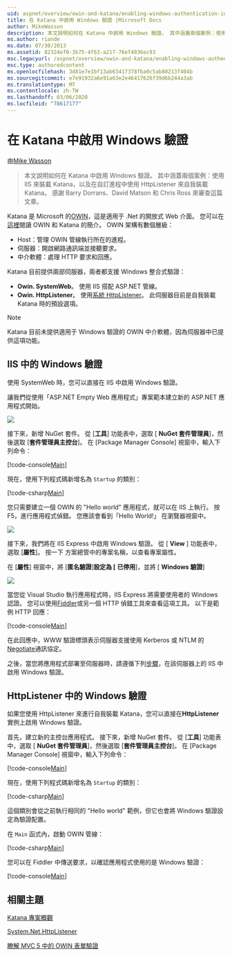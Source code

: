 ```yaml
---
uid: aspnet/overview/owin-and-katana/enabling-windows-authentication-in-katana
title: 在 Katana 中啟用 Windows 驗證 |Microsoft Docs
author: MikeWasson
description: 本文說明如何在 Katana 中啟用 Windows 驗證。 其中涵蓋兩個案例：使用 IIS 來裝載 Katana，並使用 HttpListener 來進行自我裝載 Kat 。
ms.author: riande
ms.date: 07/30/2013
ms.assetid: 82324ef0-3b75-4f63-a217-76ef4036ec93
msc.legacyurl: /aspnet/overview/owin-and-katana/enabling-windows-authentication-in-katana
msc.type: authoredcontent
ms.openlocfilehash: 3d81e7e1bf13ab63417378fba0c5ab80213f404b
ms.sourcegitcommit: e7e91932a6e91a63e2e46417626f39d6b244a3ab
ms.translationtype: MT
ms.contentlocale: zh-TW
ms.lasthandoff: 03/06/2020
ms.locfileid: "78617177"
---
```

# <a name="enabling-windows-authentication-in-katana"></a>在 Katana 中啟用 Windows 驗證

由[Mike Wasson](https://github.com/MikeWasson)

> 本文說明如何在 Katana 中啟用 Windows 驗證。 其中涵蓋兩個案例：使用 IIS 來裝載 Katana，以及在自訂進程中使用 HttpListener 來自我裝載 Katana。 感謝 Barry Dorrans、David Matson 和 Chris Ross 來審查這篇文章。

Katana 是 Microsoft 的[OWIN](http://owin.org/)，這是適用于 .Net 的開放式 Web 介面。 您可以在[這裡](an-overview-of-project-katana.md)閱讀 OWIN 和 Katana 的簡介。 OWIN 架構有數個層級：

- Host：管理 OWIN 管線執行所在的進程。
- 伺服器：開啟網路通訊端並接聽要求。
- 中介軟體：處理 HTTP 要求和回應。

Katana 目前提供兩部伺服器，兩者都支援 Windows 整合式驗證：

- **Owin. SystemWeb**。 使用 IIS 搭配 ASP.NET 管線。
- **Owin. HttpListener**。 使用[系統 HttpListener](https://msdn.microsoft.com/library/system.net.httplistener.aspx)。 此伺服器目前是自我裝載 Katana 時的預設選項。

> [!NOTE]
> Katana 目前未提供適用于 Windows 驗證的 OWIN 中介軟體，因為伺服器中已提供這項功能。

## <a name="windows-authentication-in-iis"></a>IIS 中的 Windows 驗證

使用 SystemWeb 時，您可以直接在 IIS 中啟用 Windows 驗證。

讓我們從使用「ASP.NET Empty Web 應用程式」專案範本建立新的 ASP.NET 應用程式開始。

![](enabling-windows-authentication-in-katana/_static/image1.png)

接下來，新增 NuGet 套件。 從 [**工具**] 功能表中，選取 [ **NuGet 套件管理員**]，然後選取 [**套件管理員主控台**]。 在 [Package Manager Console] 視窗中，輸入下列命令：

[!code-console[Main](enabling-windows-authentication-in-katana/samples/sample1.cmd)]

現在，使用下列程式碼新增名為 `Startup` 的類別：

[!code-csharp[Main](enabling-windows-authentication-in-katana/samples/sample2.cs)]

您只需要建立一個 OWIN 的 "Hello world" 應用程式，就可以在 IIS 上執行。 按 F5，進行應用程式偵錯。 您應該會看到「Hello World!」 在瀏覽器視窗中。

![](enabling-windows-authentication-in-katana/_static/image2.png)

接下來，我們將在 IIS Express 中啟用 Windows 驗證。 從 [ **View** ] 功能表中，選取 [**屬性**]。 按一下 方案總管中的專案名稱，以查看專案屬性。

在 [**屬性**] 視窗中，將 [**匿名驗證**]**設定為 [** **已停用**]，並將 [ **Windows 驗證**]

![](enabling-windows-authentication-in-katana/_static/image3.png)

當您從 Visual Studio 執行應用程式時，IIS Express 將需要使用者的 Windows 認證。 您可以使用[Fiddler](http://fiddler2.com/home)或另一個 HTTP 偵錯工具來查看這項工具。 以下是範例 HTTP 回應：

[!code-console[Main](enabling-windows-authentication-in-katana/samples/sample3.cmd?highlight=1,5-6)]

在此回應中，WWW 驗證標頭表示伺服器支援使用 Kerberos 或 NTLM 的[Negotiate](http://www.ietf.org/rfc/rfc4559.txt)通訊協定。

之後，當您將應用程式部署至伺服器時，請遵循下列[步驟](https://www.iis.net/configreference/system.webserver/security/authentication/windowsauthentication)，在該伺服器上的 IIS 中啟用 Windows 驗證。

## <a name="windows-authentication-in-httplistener"></a>HttpListener 中的 Windows 驗證

如果您使用 HttpListener 來進行自我裝載 Katana，您可以直接在**HttpListener**實例上啟用 Windows 驗證。

首先，建立新的主控台應用程式。 接下來，新增 NuGet 套件。 從 [**工具**] 功能表中，選取 [ **NuGet 套件管理員**]，然後選取 [**套件管理員主控台**]。 在 [Package Manager Console] 視窗中，輸入下列命令：

[!code-console[Main](enabling-windows-authentication-in-katana/samples/sample4.cmd)]

現在，使用下列程式碼新增名為 `Startup` 的類別：

[!code-csharp[Main](enabling-windows-authentication-in-katana/samples/sample5.cs)]

這個類別會從之前執行相同的 "Hello world" 範例，但它也會將 Windows 驗證設定為驗證配置。

在 `Main` 函式內，啟動 OWIN 管線：

[!code-csharp[Main](enabling-windows-authentication-in-katana/samples/sample6.cs)]

您可以在 Fiddler 中傳送要求，以確認應用程式使用的是 Windows 驗證：

[!code-console[Main](enabling-windows-authentication-in-katana/samples/sample7.cmd?highlight=1,4-5)]

## <a name="related-topics"></a>相關主題

[Katana 專案概觀](an-overview-of-project-katana.md)

[System.Net.HttpListener](https://msdn.microsoft.com/library/system.net.httplistener.aspx)

[瞭解 MVC 5 中的 OWIN 表單驗證](https://blogs.msdn.com/b/webdev/archive/2013/07/03/understanding-owin-forms-authentication-in-mvc-5.aspx)
